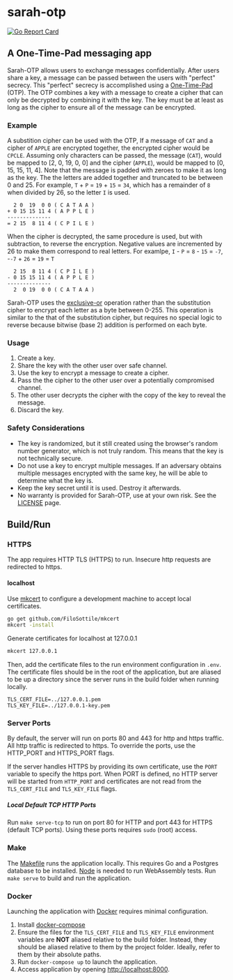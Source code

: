 # sarah-otp

[![Go Report Card](https://goreportcard.com/badge/github.com/jacobpatterson1549/sarah-otp)](https://goreportcard.com/report/github.com/jacobpatterson1549/sahah-otp)


## A One-Time-Pad messaging app

Sarah-OTP allows users to exchange messages confidentially. After users share a key, a message can be passed between the users with "perfect" secrecy. This "perfect" secrecy is accomplished using a [One-Time-Pad](https://en.m.wikipedia.org/wiki/One-time_pad) (OTP). The OTP combines a key with a message to create a cipher that can only be decrypted by combining it with the key. The key must be at least as long as the cipher to ensure all of the message can be encrypted. 

### Example

A substition cipher can be used with the OTP, If a message of `CAT` and a cipher of `APPLE` are encrypted together, the encrypted cipher would be `CPCLE`. Assuming only characters can be passed, the message (`CAT`), would be mapped to [2, 0, 19, 0, 0] and the cipher (`APPLE`), would be mapped to [0, 15, 15, 11, 4]. Note that the message is padded with zeroes to make it as long as the key. The the letters are added together and truncated to be between 0 and 25.  For example, `T` + `P` = `19` + `15` = `34`, which has a remainder of `8` when divided by 26, so the letter `I` is used.
```
  2 0  19  0 0 ( C A T A A )
+ 0 15 15 11 4 ( A P P L E )
--------------
= 2 15  8 11 4 ( C P I L E )
```
When the cipher is decrypted, the same procedure is used, but with subtraction, to reverse the encryption. Negative values are incremented by 26 to make them correspond to real letters. For examlpe, `I` - `P` = `8` - `15` = `-7`, -`-7` + `26` = `19` = `T`
```
  2 15  8 11 4 ( C P I L E )
- 0 15 15 11 4 ( A P P L E )
--------------
  2  0 19  0 0 ( C A T A A )
```

Sarah-OTP uses the [exclusive-or](https://en.wikipedia.org/wiki/Exclusive_or) operation rather than the substitution cipher to encrypt each letter as a byte between 0-255. This operation is similar to the that of the substitution cipher, but requires no special logic to reverse because bitwise (base 2) addition is performed on each byte.

### Usage

1. Create a key.
1. Share the key with the other user over safe channel.
1. Use the key to encrypt a message to create a cipher.
1. Pass the the cipher to the other user over a potentially compromised channel.
1. The other user decrypts the cipher with the copy of the key to reveal the message.
1. Discard the key.

### Safety Considerations

* The key is randomized, but it still created using the browser's random number generator, which is not truly random. This means that the key is not technically secure. 
* Do not use a key to encrypt multiple messages. If an adversary obtains multiple messages encrypted with the same key, he will be able to determine what the key is.
* Keep the key secret until it is used. Destroy it afterwards.
* No warranty is provided for Sarah-OTP, use at your own risk. See the [LICENSE](LICENSE) page.

## Build/Run

### HTTPS

The app requires HTTP TLS (HTTPS) to run. Insecure http requests are redirected to https.

#### localhost

Use [mkcert](https://github.com/FiloSottile/mkcert) to configure a development machine to accept local certificates.
```bash
go get github.com/FiloSottile/mkcert
mkcert -install
```
Generate certificates for localhost at 127.0.0.1
```bash
mkcert 127.0.0.1
```
Then, add the certificate files to the run environment configuration in `.env`.  The certificate files should be in the root of the application, but are aliased to be up a directory since the server runs in the build folder when running locally. 
```
TLS_CERT_FILE=../127.0.0.1.pem
TLS_KEY_FILE=../127.0.0.1-key.pem
```

### Server Ports

By default, the server will run on ports 80 and 443 for http and https traffic.  All http traffic is redirected to https.  To override the ports, use the HTTP_PORT and HTTPS_PORT flags.

If the server handles HTTPS by providing its own certificate, use the `PORT` variable to specify the https port.  When PORT is defined, no HTTP server will be started from `HTTP_PORT` and certificates are not read from the `TLS_CERT_FILE` and `TLS_KEY_FILE` flags.

##### Local Default TCP HTTP Ports

Run `make serve-tcp` to run on port 80 for HTTP and port 443 for HTTPS (default TCP ports).  Using these ports requires `sudo` (root) access.

### Make

The [Makefile](Makefile) runs the application locally.  This requires Go and a Postgres database to be installed.  [Node](https://github.com/nodejs) is needed to run WebAssembly tests.  Run `make serve` to build and run the application.

### Docker

Launching the application with [Docker](https://www.docker.com) requires minimal configuration.

1. Install [docker-compose](https://github.com/docker/compose)
1. Ensure the files for the `TLS_CERT_FILE` and `TLS_KEY_FILE` environment variables are **NOT** aliased relative to the build folder.  Instead, they should be aliased relative to them by the project folder.  Ideally, refer to them by their absolute paths.
1. Run `docker-compose up` to launch the application.
1. Access application by opening <http://localhost:8000>.